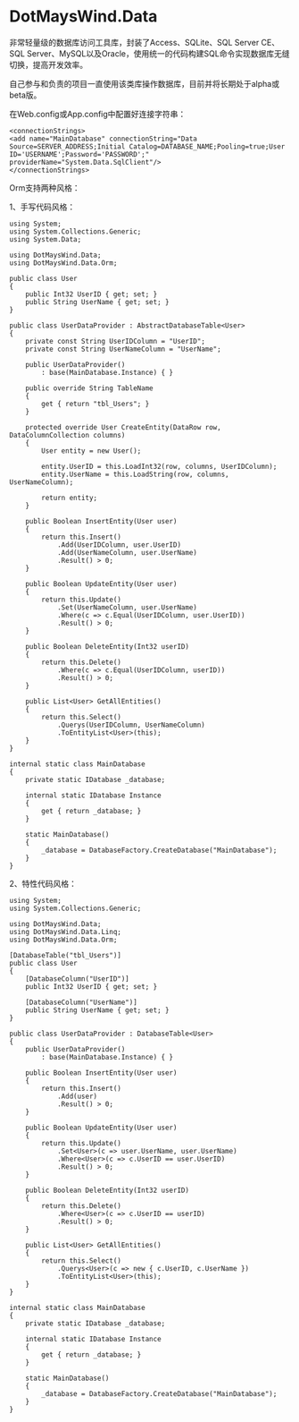 DotMaysWind.Data
================

非常轻量级的数据库访问工具库，封装了Access、SQLite、SQL Server CE、SQL Server、MySQL以及Oracle，使用统一的代码构建SQL命令实现数据库无缝切换，提高开发效率。

自己参与和负责的项目一直使用该类库操作数据库，目前并将长期处于alpha或beta版。

在Web.config或App.config中配置好连接字符串：

    <connectionStrings>
    <add name="MainDatabase" connectionString="Data Source=SERVER_ADDRESS;Initial Catalog=DATABASE_NAME;Pooling=true;User ID='USERNAME';Password='PASSWORD';" providerName="System.Data.SqlClient"/>
    </connectionStrings>

Orm支持两种风格：

1、手写代码风格：

    using System;
    using System.Collections.Generic;
    using System.Data;

    using DotMaysWind.Data;
    using DotMaysWind.Data.Orm;

    public class User
    {
        public Int32 UserID { get; set; }
        public String UserName { get; set; }
    }

    public class UserDataProvider : AbstractDatabaseTable<User>
    {
        private const String UserIDColumn = "UserID";
        private const String UserNameColumn = "UserName";

        public UserDataProvider()
            : base(MainDatabase.Instance) { }

        public override String TableName
        {
            get { return "tbl_Users"; }
        }

        protected override User CreateEntity(DataRow row, DataColumnCollection columns)
        {
            User entity = new User();

            entity.UserID = this.LoadInt32(row, columns, UserIDColumn);
            entity.UserName = this.LoadString(row, columns, UserNameColumn);

            return entity;
        }

        public Boolean InsertEntity(User user)
        {
            return this.Insert()
                .Add(UserIDColumn, user.UserID)
                .Add(UserNameColumn, user.UserName)
                .Result() > 0;
        }

        public Boolean UpdateEntity(User user)
        {
            return this.Update()
                .Set(UserNameColumn, user.UserName)
                .Where(c => c.Equal(UserIDColumn, user.UserID))
                .Result() > 0;
        }

        public Boolean DeleteEntity(Int32 userID)
        {
            return this.Delete()
                .Where(c => c.Equal(UserIDColumn, userID))
                .Result() > 0;
        }

        public List<User> GetAllEntities()
        {
            return this.Select()
                .Querys(UserIDColumn, UserNameColumn)
                .ToEntityList<User>(this);
        }
    }

    internal static class MainDatabase
    {
        private static IDatabase _database;

        internal static IDatabase Instance
        {
            get { return _database; }
        }

        static MainDatabase()
        {
            _database = DatabaseFactory.CreateDatabase("MainDatabase");
        }
    }

2、特性代码风格：

    using System;
    using System.Collections.Generic;

    using DotMaysWind.Data;
    using DotMaysWind.Data.Linq;
    using DotMaysWind.Data.Orm;

    [DatabaseTable("tbl_Users")]
    public class User
    {
        [DatabaseColumn("UserID")]
        public Int32 UserID { get; set; }

        [DatabaseColumn("UserName")]
        public String UserName { get; set; }
    }

    public class UserDataProvider : DatabaseTable<User>
    {
        public UserDataProvider()
            : base(MainDatabase.Instance) { }

        public Boolean InsertEntity(User user)
        {
            return this.Insert()
                .Add(user)
                .Result() > 0;
        }

        public Boolean UpdateEntity(User user)
        {
            return this.Update()
                .Set<User>(c => user.UserName, user.UserName)
                .Where<User>(c => c.UserID == user.UserID)
                .Result() > 0;
        }

        public Boolean DeleteEntity(Int32 userID)
        {
            return this.Delete()
                .Where<User>(c => c.UserID == userID)
                .Result() > 0;
        }

        public List<User> GetAllEntities()
        {
            return this.Select()
                .Querys<User>(c => new { c.UserID, c.UserName })
                .ToEntityList<User>(this);
        }
    }

    internal static class MainDatabase
    {
        private static IDatabase _database;

        internal static IDatabase Instance
        {
            get { return _database; }
        }

        static MainDatabase()
        {
            _database = DatabaseFactory.CreateDatabase("MainDatabase");
        }
    }
